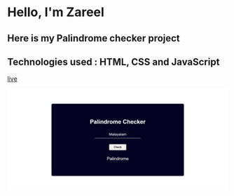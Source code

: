 # Hello, I'm Zareel

## Here is my Palindrome checker project

## Technologies used : HTML, CSS and JavaScript

[live](https://z-palindrome-checker.netlify.app/)

![image](./Project%20screenshot.png)


